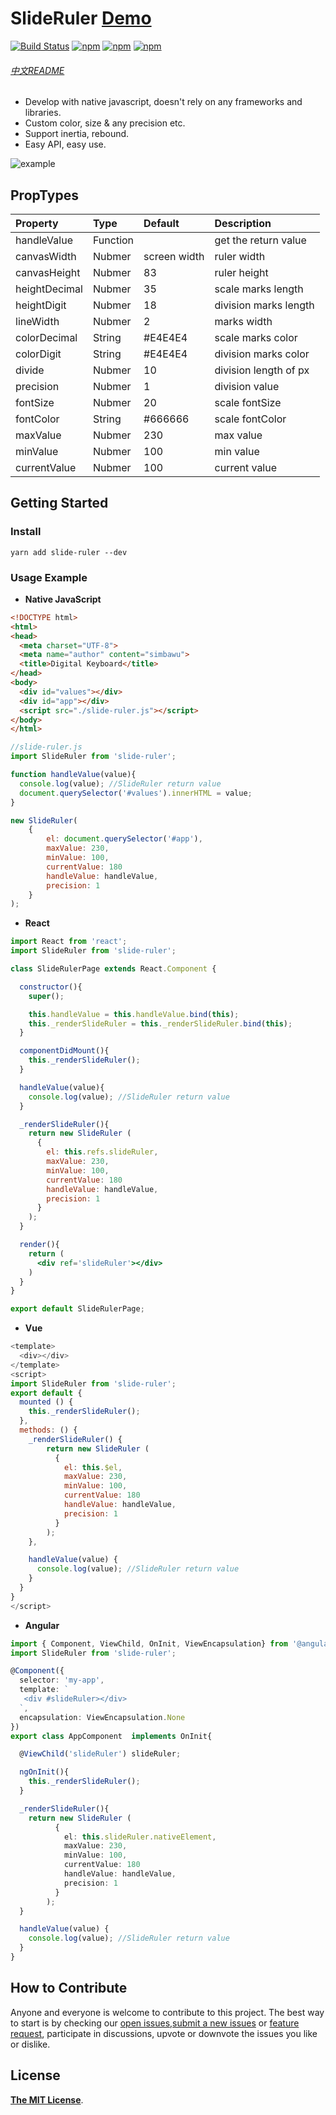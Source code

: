 # SlideRuler [Demo](https://simbawus.github.io/slide-ruler)

[![Build Status](https://travis-ci.org/simbawus/slide-ruler.svg?branch=master)](https://travis-ci.org/simbawus/slide-ruler)
[![npm](https://img.shields.io/npm/v/slide-ruler.svg)](https://www.npmjs.com/package/slide-ruler)
[![npm](https://img.shields.io/npm/dt/slide-ruler.svg)](https://www.npmjs.com/package/slide-ruler)
[![npm](https://img.shields.io/npm/l/slide-ruler.svg)](https://www.npmjs.com/package/slide-ruler)

###### [中文README](README-zh_CN.md)

- Develop with native javascript, doesn't rely on any frameworks and libraries.
- Custom color, size & any precision etc.
- Support inertia, rebound.
- Easy API, easy use.

![example](https://i.loli.net/2018/06/27/5b3350dd2c4cc.gif)

## PropTypes

| Property      | Type     | Default      | Description           |
| :------------ | :------- | :----------- | :-------------------- |
| handleValue   | Function |              | get the return value  |
| canvasWidth   | Nubmer   | screen width | ruler width           |
| canvasHeight  | Nubmer   | 83           | ruler height          |
| heightDecimal | Nubmer   | 35           | scale marks length    |
| heightDigit   | Nubmer   | 18           | division marks length |
| lineWidth     | Nubmer   | 2            | marks width           |
| colorDecimal  | String   | #E4E4E4      | scale marks color     |
| colorDigit    | String   | #E4E4E4      | division marks color  |
| divide        | Nubmer   | 10           | division length of px |
| precision     | Nubmer   | 1            | division value        |
| fontSize      | Nubmer   | 20           | scale fontSize        |
| fontColor     | String   | #666666      | scale fontColor       |
| maxValue      | Nubmer   | 230          | max value             |
| minValue      | Nubmer   | 100          | min value             |
| currentValue  | Nubmer   | 100          | current value         |

## Getting Started

### Install

```shell
yarn add slide-ruler --dev
```

### Usage Example

- **Native JavaScript**

```html
<!DOCTYPE html>
<html>
<head>
  <meta charset="UTF-8">
  <meta name="author" content="simbawu">
  <title>Digital Keyboard</title>
</head>
<body>
  <div id="values"></div>
  <div id="app"></div>
  <script src="./slide-ruler.js"></script>
</body>
</html>
```

```javascript
//slide-ruler.js
import SlideRuler from 'slide-ruler';

function handleValue(value){
  console.log(value); //SlideRuler return value
  document.querySelector('#values').innerHTML = value;
}

new SlideRuler(
    {
        el: document.querySelector('#app'),
        maxValue: 230,
        minValue: 100,
        currentValue: 180
        handleValue: handleValue,
        precision: 1
    }
);
```

- **React**

```jsx
import React from 'react';
import SlideRuler from 'slide-ruler';

class SlideRulerPage extends React.Component {

  constructor(){
    super();

    this.handleValue = this.handleValue.bind(this);
    this._renderSlideRuler = this._renderSlideRuler.bind(this);
  }

  componentDidMount(){
    this._renderSlideRuler();
  }

  handleValue(value){
    console.log(value); //SlideRuler return value
  }

  _renderSlideRuler(){
    return new SlideRuler (
      {
        el: this.refs.slideRuler,
        maxValue: 230,
        minValue: 100,
        currentValue: 180
        handleValue: handleValue,
        precision: 1
      }
    );
  }

  render(){
    return (
      <div ref='slideRuler'></div>
    )
  }
}

export default SlideRulerPage;
```

- **Vue**

```js
<template>
  <div></div>
</template>
<script>
import SlideRuler from 'slide-ruler';
export default {
  mounted () {
    this._renderSlideRuler();
  },
  methods: () {
    _renderSlideRuler() {
    	return new SlideRuler (
          {
            el: this.$el,
            maxValue: 230,
            minValue: 100,
            currentValue: 180
            handleValue: handleValue,
            precision: 1
          }
        );
    },

    handleValue(value) {
      console.log(value); //SlideRuler return value
    }
  }
}
</script>
```
* **Angular**

```typescript
import { Component, ViewChild, OnInit, ViewEncapsulation} from '@angular/core';
import SlideRuler from 'slide-ruler';

@Component({
  selector: 'my-app',
  template: `
   <div #slideRuler></div>
  `,
  encapsulation: ViewEncapsulation.None
})
export class AppComponent  implements OnInit{

  @ViewChild('slideRuler') slideRuler;

  ngOnInit(){
    this._renderSlideRuler();
  }

  _renderSlideRuler(){
    return new SlideRuler (
          {
            el: this.slideRuler.nativeElement,
            maxValue: 230,
            minValue: 100,
            currentValue: 180
            handleValue: handleValue,
            precision: 1
          }
        );
  }

  handleValue(value) {
    console.log(value); //SlideRuler return value
  }
}
```

## How to Contribute

Anyone and everyone is welcome to contribute to this project. The best way to start is by checking our [open issues](https://github.com/simbawus/slide-ruler/issues),[submit a new issues](https://github.com/simbawus/slide-ruler/issues/new?labels=bug) or [feature request](https://github.com/simbawus/slide-ruler/issues/new?labels=enhancement), participate in discussions, upvote or downvote the issues you like or dislike.

## License

[**The MIT License**](http://opensource.org/licenses/MIT).
